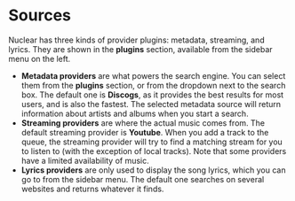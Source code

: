 # Sources

Nuclear has three kinds of provider plugins: metadata, streaming, and lyrics. They are shown in the **plugins** section, available from the sidebar menu on the left.

* **Metadata providers** are what powers the search engine. You can select them from the **plugins** section, or from the dropdown next to the search box. The default one is **Discogs**, as it provides the best results for most users, and is also the fastest. The selected metadata source will return information about artists and albums when you start a search.
* **Streaming providers** are where the actual music comes from. The default streaming provider is **Youtube**. When you add a track to the queue, the streaming provider will try to find a matching stream for you to listen to (with the exception of local tracks). Note that some providers have a limited availability of music.&#x20;
* **Lyrics providers** are only used to display the song lyrics, which you can go to from the sidebar menu. The default one searches on several websites and returns whatever it finds.
